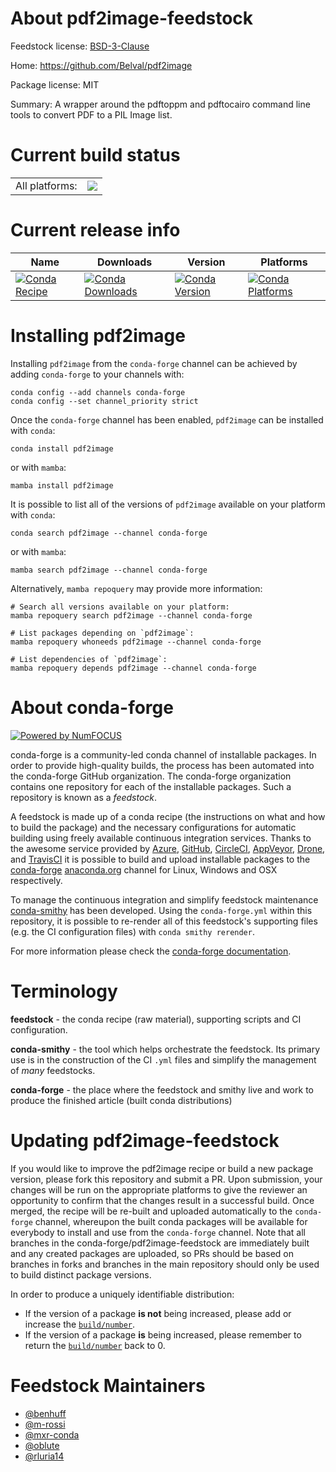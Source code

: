 About pdf2image-feedstock
=========================

Feedstock license: [BSD-3-Clause](https://github.com/conda-forge/pdf2image-feedstock/blob/main/LICENSE.txt)

Home: https://github.com/Belval/pdf2image

Package license: MIT

Summary: A wrapper around the pdftoppm and pdftocairo command line tools to convert PDF to a PIL Image list.

Current build status
====================


<table><tr><td>All platforms:</td>
    <td>
      <a href="https://dev.azure.com/conda-forge/feedstock-builds/_build/latest?definitionId=8095&branchName=main">
        <img src="https://dev.azure.com/conda-forge/feedstock-builds/_apis/build/status/pdf2image-feedstock?branchName=main">
      </a>
    </td>
  </tr>
</table>

Current release info
====================

| Name | Downloads | Version | Platforms |
| --- | --- | --- | --- |
| [![Conda Recipe](https://img.shields.io/badge/recipe-pdf2image-green.svg)](https://anaconda.org/conda-forge/pdf2image) | [![Conda Downloads](https://img.shields.io/conda/dn/conda-forge/pdf2image.svg)](https://anaconda.org/conda-forge/pdf2image) | [![Conda Version](https://img.shields.io/conda/vn/conda-forge/pdf2image.svg)](https://anaconda.org/conda-forge/pdf2image) | [![Conda Platforms](https://img.shields.io/conda/pn/conda-forge/pdf2image.svg)](https://anaconda.org/conda-forge/pdf2image) |

Installing pdf2image
====================

Installing `pdf2image` from the `conda-forge` channel can be achieved by adding `conda-forge` to your channels with:

```
conda config --add channels conda-forge
conda config --set channel_priority strict
```

Once the `conda-forge` channel has been enabled, `pdf2image` can be installed with `conda`:

```
conda install pdf2image
```

or with `mamba`:

```
mamba install pdf2image
```

It is possible to list all of the versions of `pdf2image` available on your platform with `conda`:

```
conda search pdf2image --channel conda-forge
```

or with `mamba`:

```
mamba search pdf2image --channel conda-forge
```

Alternatively, `mamba repoquery` may provide more information:

```
# Search all versions available on your platform:
mamba repoquery search pdf2image --channel conda-forge

# List packages depending on `pdf2image`:
mamba repoquery whoneeds pdf2image --channel conda-forge

# List dependencies of `pdf2image`:
mamba repoquery depends pdf2image --channel conda-forge
```


About conda-forge
=================

[![Powered by
NumFOCUS](https://img.shields.io/badge/powered%20by-NumFOCUS-orange.svg?style=flat&colorA=E1523D&colorB=007D8A)](https://numfocus.org)

conda-forge is a community-led conda channel of installable packages.
In order to provide high-quality builds, the process has been automated into the
conda-forge GitHub organization. The conda-forge organization contains one repository
for each of the installable packages. Such a repository is known as a *feedstock*.

A feedstock is made up of a conda recipe (the instructions on what and how to build
the package) and the necessary configurations for automatic building using freely
available continuous integration services. Thanks to the awesome service provided by
[Azure](https://azure.microsoft.com/en-us/services/devops/), [GitHub](https://github.com/),
[CircleCI](https://circleci.com/), [AppVeyor](https://www.appveyor.com/),
[Drone](https://cloud.drone.io/welcome), and [TravisCI](https://travis-ci.com/)
it is possible to build and upload installable packages to the
[conda-forge](https://anaconda.org/conda-forge) [anaconda.org](https://anaconda.org/)
channel for Linux, Windows and OSX respectively.

To manage the continuous integration and simplify feedstock maintenance
[conda-smithy](https://github.com/conda-forge/conda-smithy) has been developed.
Using the ``conda-forge.yml`` within this repository, it is possible to re-render all of
this feedstock's supporting files (e.g. the CI configuration files) with ``conda smithy rerender``.

For more information please check the [conda-forge documentation](https://conda-forge.org/docs/).

Terminology
===========

**feedstock** - the conda recipe (raw material), supporting scripts and CI configuration.

**conda-smithy** - the tool which helps orchestrate the feedstock.
                   Its primary use is in the construction of the CI ``.yml`` files
                   and simplify the management of *many* feedstocks.

**conda-forge** - the place where the feedstock and smithy live and work to
                  produce the finished article (built conda distributions)


Updating pdf2image-feedstock
============================

If you would like to improve the pdf2image recipe or build a new
package version, please fork this repository and submit a PR. Upon submission,
your changes will be run on the appropriate platforms to give the reviewer an
opportunity to confirm that the changes result in a successful build. Once
merged, the recipe will be re-built and uploaded automatically to the
`conda-forge` channel, whereupon the built conda packages will be available for
everybody to install and use from the `conda-forge` channel.
Note that all branches in the conda-forge/pdf2image-feedstock are
immediately built and any created packages are uploaded, so PRs should be based
on branches in forks and branches in the main repository should only be used to
build distinct package versions.

In order to produce a uniquely identifiable distribution:
 * If the version of a package **is not** being increased, please add or increase
   the [``build/number``](https://docs.conda.io/projects/conda-build/en/latest/resources/define-metadata.html#build-number-and-string).
 * If the version of a package **is** being increased, please remember to return
   the [``build/number``](https://docs.conda.io/projects/conda-build/en/latest/resources/define-metadata.html#build-number-and-string)
   back to 0.

Feedstock Maintainers
=====================

* [@benhuff](https://github.com/benhuff/)
* [@m-rossi](https://github.com/m-rossi/)
* [@mxr-conda](https://github.com/mxr-conda/)
* [@oblute](https://github.com/oblute/)
* [@rluria14](https://github.com/rluria14/)

